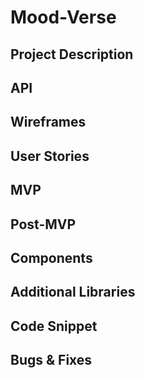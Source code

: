 # Mood-Verse

## Project Description

## API



## Wireframes

## User Stories

## MVP

## Post-MVP

## Components

## Additional Libraries

## Code Snippet

## Bugs & Fixes
